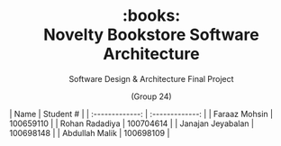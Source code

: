 <h1 align="center">
     <div align="center">
          :books:
     </div>
     Novelty Bookstore Software Architecture
</h1>

<p align="center">
  Software Design & Architecture Final Project
</p>
<p align="center">
     (Group 24)
</p>

<div>
| Name  | Student # |
| :-------------: | :-------------: |
| Faraaz Mohsin  | 100659110  |
| Rohan Radadiya  | 100704614  |
| Janajan Jeyabalan  | 100698148  |
| Abdullah Malik  | 100698109  |
</div>
